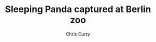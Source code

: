 ---
type: "picture"
title: "Sleeping Panda captured at Berlin zoo"
author: "Chris Curry"
authorlink: "https://unsplash.com/@chriscurry92"
---